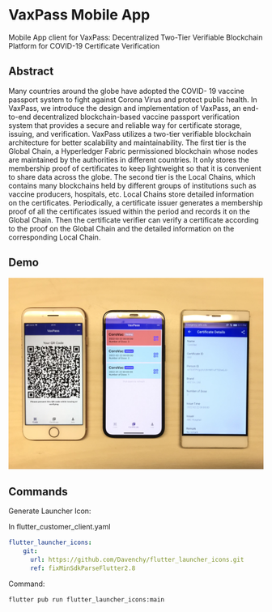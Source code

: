 # VaxPass Mobile App

Mobile App client for VaxPass: Decentralized Two-Tier Verifiable Blockchain Platform for COVID-19 Certificate Verification

## Abstract

Many countries around the globe have adopted the COVID- 19 vaccine passport system to fight against Corona Virus and protect public health. In VaxPass, we introduce the design and implementation of VaxPass, an end-to-end decentralized blockchain-based vaccine passport verification system that provides a secure and reliable way for certificate storage, issuing, and verification. VaxPass utilizes a two-tier verifiable blockchain architecture for better scalability and maintainability. The first tier is the Global Chain, a Hyperledger Fabric permissioned blockchain whose nodes are maintained by the authorities in different countries. It only stores the membership proof of certificates to keep lightweight so that it is convenient to share data across the globe. The second tier is the Local Chains, which contains many blockchains held by different groups of institutions such as vaccine producers, hospitals, etc. Local Chains store detailed information on the certificates. Periodically, a certificate issuer generates a membership proof of all the certificates issued within the period and records it on the Global Chain. Then the certificate verifier can verify a certificate according to the proof on the Global Chain and the detailed information on the corresponding Local Chain.

## Demo

![Running on Different Devices](doc/image/app_demo.jpeg)

## Commands

Generate Launcher Icon:

In flutter_customer_client.yaml

```yaml
flutter_launcher_icons:
    git:
      url: https://github.com/Davenchy/flutter_launcher_icons.git
      ref: fixMinSdkParseFlutter2.8
```

Command:

```bash
flutter pub run flutter_launcher_icons:main
```
